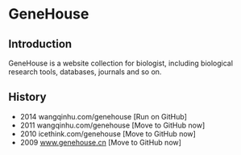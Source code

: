 GeneHouse
=========

Introduction
------------

GeneHouse is a website collection for biologist, including biological research tools, databases, journals and so on.

History
-------

- 2014 wangqinhu.com/genehouse [Run on GitHub]
- 2011 wangqinhu.com/genehouse [Move to GitHub now]
- 2010 icethink.com/genehouse  [Move to GitHub now]
- 2009 www.genehouse.cn        [Move to GitHub now]
